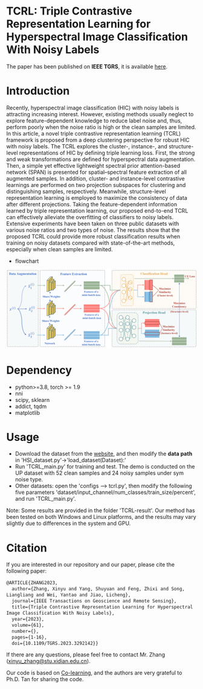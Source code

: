 # TCRL: Triple Contrastive Representation Learning for Hyperspectral Image Classification With Noisy Labels
The paper has been published on **IEEE TGRS**, it is available [here](https://ieeexplore.ieee.org/document/10172348).

# Introduction
Recently, hyperspectral image classification (HIC) with noisy labels is attracting increasing interest. However, existing methods usually neglect to explore feature-dependent knowledge to reduce label noise and, thus, perform poorly when the noise ratio is high or the clean samples are limited. In this article, a novel triple contrastive representation learning (TCRL) framework is proposed from a deep clustering perspective for robust HIC with noisy labels. The TCRL explores the cluster-, instance-, and structure-level representations of HIC by defining triple learning loss. First, the strong and weak transformations are defined for hyperspectral data augmentation. Then, a simple yet effective lightweight spectral prior attention-based network (SPAN) is presented for spatial–spectral feature extraction of all augmented samples. In addition, cluster- and instance-level contrastive learnings are performed on two projection subspaces for clustering and distinguishing samples, respectively. Meanwhile, structure-level representation learning is employed to maximize the consistency of data after different projections. Taking the feature-dependent information learned by triple representation learning, our proposed end-to-end TCRL can effectively alleviate the overfitting of classifiers to noisy labels. Extensive experiments have been taken on three public datasets with various noise ratios and two types of noise. The results show that the proposed TCRL could provide more robust classification results when training on noisy datasets compared with state-of-the-art methods, especially when clean samples are limited.

* flowchart
<p align="center">
	<img src = "fig/TCRL.png" width="900"><br>
</p>

# Dependency

* python>=3.8, torch >= 1.9
* nni
* scipy, sklearn
* addict, tqdm
* matplotlib

# Usage
* Download the dataset from the [website](https://www.ehu.eus/ccwintco/index.php/Hyperspectral_Remote_Sensing_Scenes), and then modify the **data path** in 'HSI_dataset.py'->'load_dataset(Dataset):'
* Run 'TCRL_main.py' for training and test. The demo is conducted on the UP dataset with 52 clean samples and 24 noisy samples under sym noise type. 
* Other datasets: open the 'configs --> tcrl.py', then modify the following five parameters 'dataset/input_channel/num_classes/train_size/percent', and run 'TCRL_main.py'.

Note: Some results are provided in the folder 'TCRL-result'. Our method has been tested on both Windows and Linux platforms, and the results may vary slightly due to differences in the system and GPU.

# Citation

If you are interested in our repository and our paper, please cite the following paper:

```
@ARTICLE{ZHANG2023,
  author={Zhang, Xinyu and Yang, Shuyuan and Feng, Zhixi and Song, Liangliang and Wei, Yantao and Jiao, Licheng},
  journal={IEEE Transactions on Geoscience and Remote Sensing}, 
  title={Triple Contrastive Representation Learning for Hyperspectral Image Classification With Noisy Labels}, 
  year={2023},
  volume={61},
  number={},
  pages={1-16},
  doi={10.1109/TGRS.2023.3292142}}                                        
```
If there are any questions, please feel free to contact Mr. Zhang (xinyu_zhang@stu.xidian.edu.cn).

Our code is based on [Co-learning](https://github.com/chengtan9907/Co-learning-Learning-from-noisy-labels-with-self-supervision), and the authors are very grateful to Ph.D. Tan for sharing the code. 

